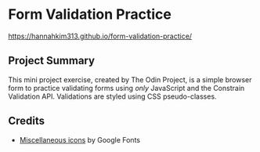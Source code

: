 # Form Validation Practice
https://hannahkim313.github.io/form-validation-practice/

## Project Summary
This mini project exercise, created by The Odin Project, is a simple browser form to practice validating forms using *only* JavaScript and the Constrain Validation API. Validations are styled using CSS pseudo-classes.

## Credits

* [Miscellaneous icons](https://fonts.google.com/) by Google Fonts